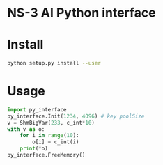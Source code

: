 # NS-3 AI Python interface
# Install
```bash
python setup.py install --user
```
# Usage
```python
import py_interface
py_interface.Init(1234, 4096) # key poolSize
v = ShmBigVar(233, c_int*10)
with v as o:
    for i in range(10):
        o[i] = c_int(i)
    print(*o)
py_interface.FreeMemory()
```